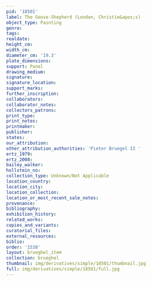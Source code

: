 ```yaml
---
pid: '18501'
label: The Goose-Shepherd (London, Christie&apos;s)
object_type: Painting
genre: 
tags: 
realdate: 
height_cm: 
width_cm: 
diameter_cm: '19.3'
plate_dimensions: 
support: Panel
drawing_medium: 
signature: 
signature_location: 
support_marks: 
further_inscription: 
collaborators: 
collaborator_notes: 
collectors_patrons: 
print_type: 
print_notes: 
printmaker: 
publisher: 
states: 
our_attribution: 
other_attribution_authorities: 'Pieter Bruegel II '
ertz_1979: 
ertz_2008: 
bailey_walker: 
hollstein_no: 
collection_type: Unknown/Not Applicable
location_country: 
location_city: 
location_collection: 
location_or_most_recent_sale_notes: 
provenance: 
bibliography: 
exhibition_history: 
related_works: 
copies_and_variants: 
curatorial_files: 
external_resources: 
biblio: 
order: '1538'
layout: brueghel_item
collection: brueghel
thumbnail: img/derivatives/simple/18501/thumbnail.jpg
full: img/derivatives/simple/18501/full.jpg
---
```

